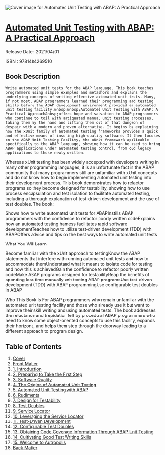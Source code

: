 ![Cover image for Automated Unit Testing with ABAP: A Practical Approach](https://imgdetail.ebookreading.net/cover/cover/202109/EB9781484269510.jpg)

[Automated Unit Testing with ABAP: A Practical Approach](https://ebookreading.net/view/book/Automated+Unit+Testing+with+ABAP%3A+A+Practical+Approach-EB9781484269510_1.html "Automated Unit Testing with ABAP: A Practical Approach")
====================================================================================================================

Release Date : 2021/04/01

ISBN : 9781484269510

Book Description
-----------------


    Write automated unit tests for the ABAP language. This book teaches programmers using simple examples and metaphors and explains the underlying concepts of writing effective automated unit tests. Many, if not most, ABAP programmers learned their programming and testing skills before the ABAP development environment provided an automated unit testing facility.&nbsp;&nbsp;Automated Unit Testing with ABAP: A Practical Approach&nbsp;offers hope and salvation to ABAP programmers who continue to toil with antiquated manual unit testing processes, taking them by the hand and lifting them out of that dungeon of despair with a modern and proven alternative. It begins by explaining how the xUnit family of automated testing frameworks provides a quick and effective means of insuring high-quality software. It then focuses on the ABAP Unit Testing Facility, the xUnit framework applicable specifically to the ABAP language, showing how it can be used to bring ABAP applications under automated testing control, from old legacy applications to those newly written.
Whereas xUnit testing has been widely accepted with developers writing in many other programming languages, it is an unfortunate fact in the ABAP community that many programmers still are unfamiliar with xUnit concepts and do not know how to begin implementing automated unit testing into their development process. This book demonstrates how to refactor programs so they become designed for testability, showing how to use process encapsulation and test isolation to facilitate automated testing, including a thorough explanation of test-driven development and the use of test doubles. The book:


Shows how to write automated unit tests for ABAPInstills ABAP programmers with the confidence to refactor poorly written codeExplains how an automated testing harness facilitates rapid software developmentTeaches how to utilize test-driven development (TDD) with ABAPOffers advice and tips on the best ways to write automated unit tests








What You Will Learn

Become familiar with the xUnit approach to testingKnow the ABAP statements that interfere with running automated unit tests and how to accommodate themUnderstand what it means to isolate code for testing and how this is achievedGain the confidence to refactor poorly written codeMake ABAP programs designed for testabilityReap the benefits of spending less time manually unit testing ABAP programsUse test-driven development (TDD) with ABAP programmingUse configurable test doubles in ABAP














Who This Book Is For
ABAP programmers who remain unfamiliar with the automated unit testing facility and those who already use it but want to improve their skill writing and using automated tests. The book addresses the reluctance and trepidation felt by procedural ABAP programmers who need to know some object-oriented concepts to use this facility, expands their horizons, and helps them step through the doorway leading to a different approach to program design.
  

Table of Contents
-----------------

1. [Cover](https://ebookreading.net/view/book/Automated+Unit+Testing+with+ABAP%3A+A+Practical+Approach-EB9781484269510_1.html)
1. [Front Matter](https://ebookreading.net/view/book/Automated+Unit+Testing+with+ABAP%3A+A+Practical+Approach-EB9781484269510_2.html)
1. [1.&nbsp;Introduction](https://ebookreading.net/view/book/Automated+Unit+Testing+with+ABAP%3A+A+Practical+Approach-EB9781484269510_3.html)
1. [2.&nbsp;Preparing to Take the First Step](https://ebookreading.net/view/book/Automated+Unit+Testing+with+ABAP%3A+A+Practical+Approach-EB9781484269510_4.html)
1. [3.&nbsp;Software Quality](https://ebookreading.net/view/book/Automated+Unit+Testing+with+ABAP%3A+A+Practical+Approach-EB9781484269510_5.html)
1. [4.&nbsp;The Origins of Automated Unit Testing](https://ebookreading.net/view/book/Automated+Unit+Testing+with+ABAP%3A+A+Practical+Approach-EB9781484269510_6.html)
1. [5.&nbsp;Automated Unit Testing with ABAP](https://ebookreading.net/view/book/Automated+Unit+Testing+with+ABAP%3A+A+Practical+Approach-EB9781484269510_7.html)
1. [6.&nbsp;Rudiments](https://ebookreading.net/view/book/Automated+Unit+Testing+with+ABAP%3A+A+Practical+Approach-EB9781484269510_8.html)
1. [7.&nbsp;Design for Testability](https://ebookreading.net/view/book/Automated+Unit+Testing+with+ABAP%3A+A+Practical+Approach-EB9781484269510_9.html)
1. [8.&nbsp;Test Doubles](https://ebookreading.net/view/book/Automated+Unit+Testing+with+ABAP%3A+A+Practical+Approach-EB9781484269510_10.html)
1. [9.&nbsp;Service Locator](https://ebookreading.net/view/book/Automated+Unit+Testing+with+ABAP%3A+A+Practical+Approach-EB9781484269510_11.html)
1. [10.&nbsp;Leveraging the Service Locator](https://ebookreading.net/view/book/Automated+Unit+Testing+with+ABAP%3A+A+Practical+Approach-EB9781484269510_12.html)
1. [11.&nbsp;Test-Driven Development](https://ebookreading.net/view/book/Automated+Unit+Testing+with+ABAP%3A+A+Practical+Approach-EB9781484269510_13.html)
1. [12.&nbsp;Configurable Test Doubles](https://ebookreading.net/view/book/Automated+Unit+Testing+with+ABAP%3A+A+Practical+Approach-EB9781484269510_14.html)
1. [13.&nbsp;Obtaining Code Coverage Information Through ABAP Unit Testing](https://ebookreading.net/view/book/Automated+Unit+Testing+with+ABAP%3A+A+Practical+Approach-EB9781484269510_15.html)
1. [14.&nbsp;Cultivating Good Test Writing Skills](https://ebookreading.net/view/book/Automated+Unit+Testing+with+ABAP%3A+A+Practical+Approach-EB9781484269510_16.html)
1. [15.&nbsp;Welcome to Autropolis](https://ebookreading.net/view/book/Automated+Unit+Testing+with+ABAP%3A+A+Practical+Approach-EB9781484269510_17.html)
1. [Back Matter](https://ebookreading.net/view/book/Automated+Unit+Testing+with+ABAP%3A+A+Practical+Approach-EB9781484269510_18.html)
